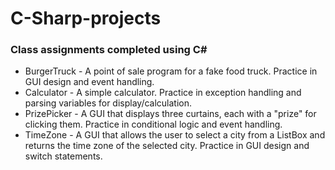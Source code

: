 # C-Sharp-projects
### Class assignments completed using C#
- BurgerTruck - A point of sale program for a fake food truck. Practice in GUI design and event handling.
- Calculator - A simple calculator. Practice in exception handling and parsing variables for display/calculation.
- PrizePicker - A GUI that displays three curtains, each with a "prize" for clicking them. Practice in conditional logic and event handling.
- TimeZone - A GUI that allows the user to select a city from a ListBox and returns the time zone of the selected city. Practice in GUI design and switch statements.
